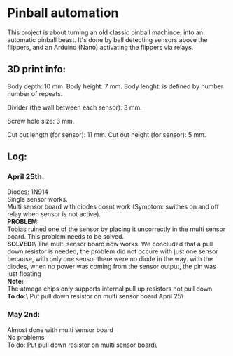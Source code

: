 # Pinball automation


This project is about turning an old classic pinball machince, into an automatic pinball beast. It's done by ball detecting sensors
above the flippers, and an Arduino (Nano) activating the flippers via relays.


## 3D print info:

Body depth: 10 mm.
Body height: 7 mm.
Body lenght: is defined by number number of repeats.

Divider (the wall between each sensor): 3 mm.

Screw hole size: 3 mm.

Cut out length (for sensor): 11 mm.
Cut out height (for sensor): 5 mm.

## Log:

### April 25th:

Diodes: 1N914\
Single sensor works.\
Multi sensor board with diodes dosnt work (Symptom: swithes on and off relay when sensor is not active).\
**PROBLEM:**\
Tobias ruined one of the sensor by placing it uncorrectly in the multi sensor board. This problem needs to be solved.\
**SOLVED:**\ 
The multi sensor board now works. We concluded that a pull down resistor is needed, the problem did not occure with just one sensor because,
with only one sensor there were no diode in the way. with the diodes, when no power was coming from the sensor output, the pin was just floating\
**Note:**\
The atmega chips only supports internal pull up resistors not pull down\
**To do:**\ 
Put pull down resistor on multi sensor board April 25\

### May 2nd:
Almost done with multi sensor board\
No problems\
To do: Put pull down resistor on multi sensor board\
